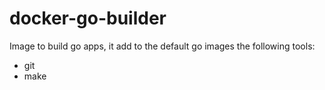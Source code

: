 # docker-go-builder

Image to build go apps, it add to the default go images the following tools:

* git
* make
